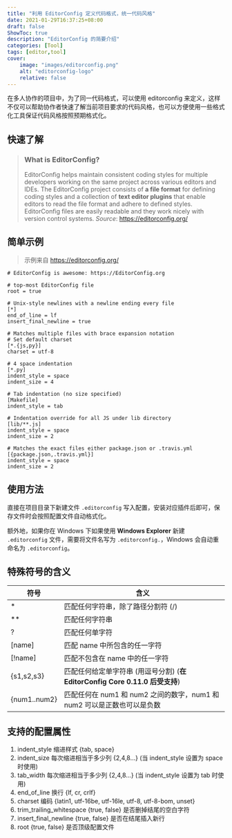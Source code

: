 ```yaml
---
title: "利用 EditorConfig 定义代码格式，统一代码风格"
date: 2021-01-29T16:37:25+08:00
draft: false
ShowToc: true
description: "EditorConfig 的简要介绍"
categories: [Tool]
tags: [editor,tool]
cover:
    image: "images/editorconfig.png"
    alt: "editorconfig-logo"
    relative: false
---
```


在多人协作的项目中，为了同一代码格式，可以使用 editorconfig 来定义，这样不仅可以帮助协作者快速了解当前项目要求的代码风格，也可以方便使用一些格式化工具保证代码风格按照预期格式化。

## 快速了解

> ### What is EditorConfig?
>
> EditorConfig helps maintain consistent coding styles for multiple developers working on the same project across various editors and IDEs. The EditorConfig project consists of **a file format** for defining coding styles and a collection of **text editor plugins** that enable editors to read the file format and adhere to defined styles. EditorConfig files are easily readable and they work nicely with version control systems.
> _Source_: <https://editorconfig.org/>

## 简单示例

> 示例来自 <https://editorconfig.org/>

```.editorconfig
# EditorConfig is awesome: https://EditorConfig.org

# top-most EditorConfig file
root = true

# Unix-style newlines with a newline ending every file
[*]
end_of_line = lf
insert_final_newline = true

# Matches multiple files with brace expansion notation
# Set default charset
[*.{js,py}]
charset = utf-8

# 4 space indentation
[*.py]
indent_style = space
indent_size = 4

# Tab indentation (no size specified)
[Makefile]
indent_style = tab

# Indentation override for all JS under lib directory
[lib/**.js]
indent_style = space
indent_size = 2

# Matches the exact files either package.json or .travis.yml
[{package.json,.travis.yml}]
indent_style = space
indent_size = 2
```

## 使用方法

直接在项目目录下新建文件 `.editorconfig` 写入配置，安装对应插件后即可，保存文件时会按照配置文件自动格式化。

额外地，如果你在 Windows 下如果使用 **Windows Explorer** 新建 `.editorconfig` 文件，需要将文件名写为 `.editorconfig.`，Windows 会自动重命名为 `.editorconfig`。

## 特殊符号的含义

| 符号         | 含义                                                                         |
| ------------ | ---------------------------------------------------------------------------- |
| \*           | 匹配任何字符串，除了路径分割符 (/)                                           |
| \*\*         | 匹配任何字符串                                                               |
| ?            | 匹配任何单字符                                                               |
| [name]       | 匹配 name 中所包含的任一字符                                                 |
| [!name]      | 匹配不包含在 name 中的任一字符                                               |
| {s1,s2,s3}   | 匹配任何给定单字符串 (用逗号分割) (**在 EditorConfig Core 0.11.0 后受支持**) |
| {num1..num2} | 匹配任何在 num1 和 num2 之间的数字，num1 和 num2 可以是正数也可以是负数      |

## 支持的配置属性

1. indent_style 缩进样式 {tab, space}
2. indent_size 每次缩进相当于多少列 {2,4,8...} (当 indent_style 设置为 space 时使用)
3. tab_width 每次缩进相当于多少列 {2,4,8...} (当 indent_style 设置为 tab 时使用)
4. end_of_line 换行 {lf, cr, crlf}
5. charset 编码 {latin1, utf-16be, utf-16le, utf-8, utf-8-bom, unset}
6. trim_trailing_whitespace {true, false} 是否删掉结尾的空白字符
7. insert_final_newline {true, false} 是否在结尾插入新行
8. root {true, false} 是否顶级配置文件

